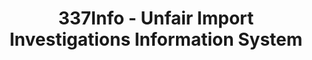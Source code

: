 ---
bigquery: https://console.cloud.google.com/bigquery?p=patents-public-data&d=usitc_investigations&page=dataset&project=sheets-management-319211
citation: US International Trade Commission 337Info Unfair Import Investigations Information
  System
contributors: US International Trade Comission
cost: None
description: US International Trade Commission 337Info Unfair Import Investigations
  Information System contains data on investigations done under Section 337. Section
  337 declares the infringement of certain statutory intellectual property rights
  and other forms of unfair competition in import trade to be unlawful practices.
  Most Section 337 investigations involve allegations of patent or registered trademark
  infringement.
documentation: FAQ and tutorial available on the site
last_edit: Mon, 04 Apr 2022 19:10:40 GMT
location: https://pubapps2.usitc.gov/337external/
maintained_by: US International Trade Comission
schema_fields: '[''finalIdOnViolationDue'', ''teoIdIssueDate'', ''aljAssigned'', ''respondent'',
  ''investigationNo'', ''investigationTermDate'', ''teoReliefGranted'', ''scheduledEndDateEvidHear'',
  ''scheduledStartDateEvidHear'', ''endDateMarkmanHearing'', ''currentStatus'', ''currentActiveALJ'',
  ''htsNumbers'', ''issueDateOtherNonFinal'', ''dateCreated'', ''finalDetViolation'',
  ''ouiiAttorney'', ''id'', ''teoIdDueDate'', ''title'', ''ouiiParticipation'', ''gcAttorney'',
  ''investigationType'', ''markmanHearing'', ''lastUpdated'', ''copyrightNumbers'',
  ''actualStartDateEvidHear'', ''patentNumbers'', ''internalRemand'', ''trademarkNumbers'',
  ''invUnfairAct'', ''complainant'', ''dateOfPublicationFrNotice'', ''startDateMarkmanHearing'',
  ''reportingRequirements'', ''dateComplaintFiled'', ''finalDetNoViolation'', ''targetDate'',
  ''cafcAppeals'', ''teoProceedingInvolved'', ''finalIdOnViolationIssue'', ''publication_number'',
  ''patentNumber'', ''docketNo'', ''actualEndDateEvidHear'']'
shortname: unfair_import_investigations
tags:
- import
- legal
- trade
timeframe: 2008-2021 (prior to 2008 downloadable as a JSON file)
title: 337Info - Unfair Import Investigations Information System
uuid: 2721f5ec-e599-4890-9265-9706719fc71e
---
